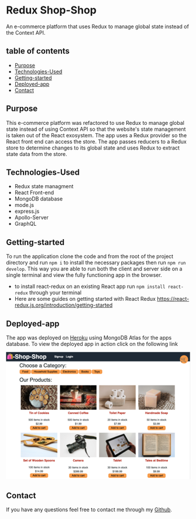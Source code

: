 # Redux Shop-Shop
An e-commerce platform that uses Redux to manage global state instead of the Context API.

## table of contents 
- [Purpose](#purpose)
- [Technologies-Used](#Technologies-Used)
- [Getting-started](#Getting-started)
- [Deployed-app](#deployed-app)
- [Contact](#Contact)

## Purpose 
This e-commerce platform was refactored to use Redux to manage global state instead of using Context API so that the website's state management is taken out of the React exosystem. The app uses a Redux provider so the React front end can access the store. The app passes reducers to a Redux store to determine changes to its global state and uses Redux to extract state data from the store. 

## Technologies-Used
- Redux state managment 
- React Front-end
- MongoDB database
- mode.js
- express.js
- Apollo-Server
- GraphQL

## Getting-started
To run the application clone the code and from the root of the project directory and run `npm i` to install the necessary packages then run `npm run develop`. This way you are able to run both the client and server side on a single terminal and view the fully functioning app in the browser.

- to install react-redux on an existing React app run `npm install react-redux` through your terminal
- Here are some guides on getting started with React Redux https://react-redux.js.org/introduction/getting-started 

## Deployed-app
The app was deployed on [Heroku](https://www.heroku.com) using MongoDB Atlas for the apps database. To view the deployed app in action click on the following link  

![](./client/public/shop-shop.png)

## Contact
If you have any questions feel free to contact me through my [Github](https://github.com/Araceli4690).